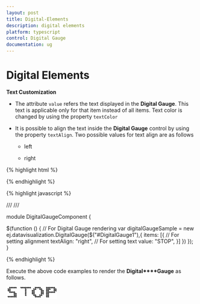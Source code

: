```yaml
---
layout: post
title: Digital-Elements
description: digital elements
platform: typescript
control: Digital Gauge
documentation: ug
---
```


# Digital Elements

**Text Customization**

* The attribute `value` refers the text displayed in the **Digital Gauge**. This text is applicable only for that item instead of all items. Text color is changed by using the property `textColor`

* It is possible to align the text inside the **Digital Gauge** control by using the property `textAlign`. Two possible values for text align are as follows

  * left

  * right


{% highlight html %}

<div id="DigitalGauge1"></div>

{% endhighlight %}

{% highlight javascript %}

/// <reference path="../tsfiles/jquery.d.ts"></reference>
/// <reference path="../tsfiles/ej.web.all.d.ts"></reference>

module DigitalGaugeComponent {

  $(function () {
        // For Digital Gauge rendering
       var digitalGaugeSample = new ej.datavisualization.DigitalGauge($("#DigitalGauge1"),{
            items: [{
                // For setting alignment
                textAlign: "right",
                // For setting text
                value: "STOP",
            }]
        })
    });
}

{% endhighlight %}

Execute the above code examples to render the **Digital****Gauge** as follows.

![](Digital-Elements_images/Digital-Elements_img1.png)

